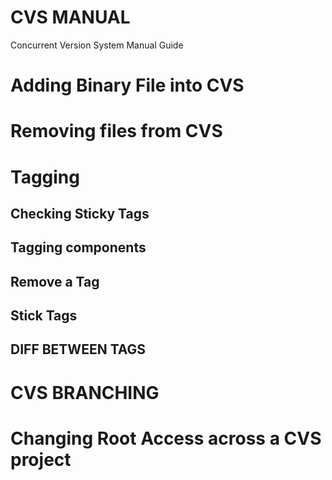 # CVS MANUAL
Concurrent Version System Manual Guide

# Adding Binary File into CVS
# Removing files from CVS
# Tagging
## Checking Sticky Tags
## Tagging components 
## Remove a Tag
## Stick Tags
## DIFF BETWEEN TAGS
# CVS BRANCHING
# Changing Root Access across a CVS project 
